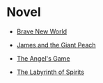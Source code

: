 # Novel


 - [Brave New World](Brave%20New%20World/index.md)
    
 - [James and the Giant Peach](James%20and%20the%20Giant%20Peach/index.md)
    
 - [The Angel's Game](The%20Angel's%20Game/index.md)
    
 - [The Labyrinth of Spirits](The%20Labyrinth%20of%20Spirits/index.md)
    
